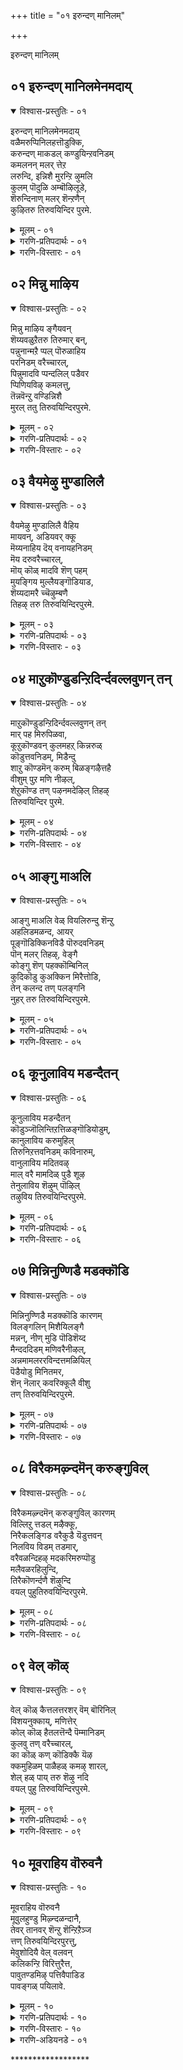 +++
title = "०१ इरुन्दण् मानिलम्"

+++

इरुन्दण् मानिलम्


## ०१ इरुन्दण् मानिलमेनमदाय्

<details open><summary>विश्वास-प्रस्तुतिः - ०१</summary>

इरुन्दण् मानिलमेनमदाय्  
वळैमरुप्पिनिलहत्तॊडुक्कि,  
करुन्दण् माकडल् कण्डुयिन्ऱवनिडम्  
कमलनन् मलर् त्तेऱ  
लरुन्दि, इन्निशै मुरन्ऱि ऴुमलि  
कुलम् पॊदुळि अम्बॊऴिलूडे,  
शॆरुन्दिनाण् मलर् शॆन्ऱणैन्  
कुऴितरु तिरुवयिन्दिर पुरमे.
</details>

<details><summary>मूलम् - ०१</summary>

इरुन्दण् मानिलमेनमदाय्  
वळैमरुप्पिनिलहत्तॊडुक्कि,  
करुन्दण् माकडल् कण्डुयिन्ऱवनिडम्  
कमलनन् मलर् त्तेऱ  
लरुन्दि, इन्निशै मुरन्ऱि ऴुमलि  
कुलम् पॊदुळि अम्बॊऴिलूडे,  
शॆरुन्दिनाण् मलर् शॆन्ऱणैन्  
कुऴितरु तिरुवयिन्दिर पुरमे.
</details>

<details><summary>गरणि-प्रतिपदार्थः - ०१</summary>

इरु = बलु दॊड्ड, तण् = तम्पाद, मा = सुन्दरवाद, निलम् = भूमियन्नु, एनम् अदु आय् = हन्दिय रूप तळॆदु, वळै = बग्गि बॆळॆदिरुव, मरुप्पिन् = कोरॆहल्लुगळ, इलक्कु = लक्ष्यवागि, तॊडुक्कि = तॊडिसि, करु = कप्पनॆय, तण् = तम्पाद, मा = बलुदॊड्ड, कडल् = कडलल्लि, कण् तुयिन् रवन् = योग निद्रॆमाडुववन, इडम् = स्थळवॆन्दरॆ, कमलम् नल् मलर् = उत्तमवाद कमलद हूविन, तेऱल् = जेनन्नु, अरुन्दि = कुडिदु, इन् = इनिदागि, इशै= हाडन्नु, मुरन्ऱु = हाडिकॊण्डु, ऎऴुम् = \(ऎद्दु\) हरडुव, अलिकुलम् = दुम्बिगळ कूटगळु, पॊदुळि = तुम्बिकॊण्डु, अम् = सॊबगिन, पॊऴिल् = तोपुगळ, ऊडे = नडुवॆ इरुव, शॆरुन्दि = सुरहॊन्नॆय, नाण् मलर् = आगले अरळुत्तिरुव हूगळन्नु, शॆन्ऱु = होगि, अणैन्दु = सेरुव, उऴितरु = स्तळवाद, तिरु अयिन्दिरपुरमे = पवित्रवाद तिरुवहीन्द्रपुरवे. 
</details>

<details><summary>गरणि-विस्तारः - ०१</summary>

दॊड्डदू विस्तारवादद्दू तम्पादद्दू आद भूमियन्नु, हन्दिय स्वरूपनागि, बग्गि बॆळॆद कोरॆहल्लुगळ लक्ष्यवागि तॊडिसि, कप्पनॆय विशालवाद तम्पाद कडलल्लि योगनिद्रॆमाडुववन स्थळवॆन्दरॆ, उत्तमवाद कमलद हूविन मधुवन्नु कुडिदु इनिदागि हाडन्नु हाडिकॊण्डु ऎद्दु हरडुव दुम्बिगळ कूटगळु तुम्बिकॊण्डु, सॊबगिन तोपुगळ नडुवॆ इरुव सुरहॊन्नॆय अरळुत्तिरुव हूगळन्नु सेरुव स्थळवाद तिरुवहीन्द्रपुरवॆम्बुदे. 

सर्वेश्वरन हिरिमॆयन्नु अरियुवुदॆन्तु? आळ्वाररु हेळुत्तारॆ- 

हिन्दॆ, ऒन्दु कालदल्लि हिरण्याक्षनॆम्ब क्रूरराक्षसनु भूमियन्नु अपहरिसिकॊण्डाग, भूमियन्नु अवनिन्द उद्धरिसुवुदक्कागि, भगवन्तनु महावराहनागि अवतरिसिद. बळॆयन्तॆ भद्रवागिबॆळॆद तन्न कोरॆहल्लुगळिन्दले आ हिरण्याक्षनन्नु सीळि कॊन्दु, भूमियन्नु हिडिदॆत्ति अदर स्थानदल्लि निल्लिसिदनु. पाशुरद मॊदल पाददल्लि काणुव विषय इदु. 

हिरण्याक्षनन्नु सदॆबडिदद्दू, भूमियन्नु अदर स्थानदल्लि नॆलॆगॊळिसिद्दू भगवन्तनिगॆ बहळ आयासवन्नु तन्दितेनो ऎम्बन्तॆ, ऎरडनॆय पाददल्लि अपारवाद कडलल्लि भगवन्त पवडिसि योगनिद्रॆयल्लि तॊडगिदनु ऎम्बुदनु हेळिदॆ. 

समयवॊदगिदाग दुष्टनिग्रहवन्नु माडुवुदु शिष्टपरिपालनॆ माडुवुदु भगवन्तन हिरिमॆयॆन्दरॆ, अनन्तर, यावुदक्कू अण्टदन्तॆ निर्लिप्तनागि ऒण्टियागि दूरसरिदिरुवुदू अवन हॆच्चिन हिरिमॆ. 

भक्तपराधीननागि, आश्रितरक्षकनागि इरुव भगवन्तनु ईग नॆलॆगॊण्डिरुव स्थळवावुदु? इदु पाशुरद उळिद पादगळ विषय. आळ्वाररु हेळुत्तारॆ- तिरुवहीन्द्रपुरवॆम्ब दिव्यक्षेत्रदल्लि भगवन्तनु अर्चावतारियागि, भक्तरन्नु अनुग्रहिसुवुदक्कागिये, नॆलसिद्दानॆ. तिरुवहीन्द्रपुरवु प्रकृतिसुन्दरवाद स्थळ. अल्लि ऎल्लि नोडिदरू सॊबगिन तम्पुतोपुगळु. अवुगळ नडुवॆ अल्लल्लि शुभ्रवाद सरोवरगळु. अवुगळल्लि अरळिद सॊगसाद कमलद हूगळु. आ हूगळल्लि तुम्बिरुव मधुवन्नु कुडिदु मत्तवाद दुम्बिगळु सततवागि मनोहरवागि गानमाडुत्ता, गुम्पुगुम्पागि अलॆदाडुत्तिरुत्तवॆ. तोपुगळल्लि अल्लल्लि ऎत्तरवागि सुरहॊन्नॆ मरगळु. अवुगळल्लि हूगळु समृद्धवागि अरळिरुत्तवॆ. आ हूगळल्लू मधु तुम्बिदॆ. अलॆदाडुव दुम्बिगळु ई सुरहॊन्नॆय परिमळक्कू मधुविगू मारु होगि अवुगळन्नू आस्वादिसुत्तवॆ. इन्थ सुन्दर प्रकृतिय नडुवॆ भगवन्तनु नित्यवास माडुवुदु\!

आळ्वाररु “कवि” अल्लवे? इल्लि, बलु सुन्दरवाद रूपकवन्नु बळसिद्दारॆ. तिरुवहिन्द्रपुरदल्लि दुम्बिगळु ऎडॆबिडदॆ आस्वादिसुवुदक्कू आनन्दिसुवुदक्कू कमलद हूगळल्लि मत्तु सुरहॊन्नॆय् अहूगळल्लि मधुवु तुम्बिरुव हागॆये, अल्लिय भक्तरिगॆ ऎल्ल बगॆय सौकर्यगळिवॆ. आलूरिनल्लि प्रकृतिसिद्धवागि ऒदगिरुव ’मधु’वे भागवद्गुणानुभव. अदन्नु अरसुव मत्तु आस्वादिसुव ’दुम्बि’गळे भगवद्भक्तरु. भगवद्गुणानुभवदल्लि मत्तरागि भक्तरु भगवन्तन गुणगानमाडुत्त कालवन्नु सन्तोषवागि कळॆयुत्तारॆ. ऎल्लॆल्लि भागवतर तण्डगळु कलॆयुत्तवॆयो, ऎल्लॆल्लि भगवन्तन गुणगान नडॆयुत्तदॆयो, अल्लॆल्ला भक्तरिगॆ हितवाद ’मधु’वे दॊरॆयुवुदु. अदन्नु आनन्ददिन्द अनुभविसुवुदक्कू, भगवन्तन सेवॆयन्नु मनसारमाडुवुदक्कू तिरुवहीन्द्रपुरवु \(दिव्याक्षेत्रवु\) ऎडॆगॊडुत्तदॆ. हीगॆ, ज्ञानक्कू कर्मक्कू आकरवागि अवुगळ मूलक भक्तियन्नु हॆच्चिसुवुदक्कॆ अनुकूलवाद, दिव्यवाद वातावरणवू सन्निवेशवू तिरुवहीन्द्रपुरदल्लिदॆ.
</details>


## ०२ मिन्नु माऴिय

<details open><summary>विश्वास-प्रस्तुतिः - ०२</summary>

मिन्नु माऴिय ङ्गैयवन्   
शॆय्यवळुऱैतरु तिरुमार् बन्,  
पन्नुनान्मऱै प्पल् पॊरुळाहिय  
परनिडम् वरैच्चारल्,  
पिन्नुमादवि प्पन्दलिल् पडैवर  
प्पिणियविऴ् कमलत्तु,  
तॆन्नवॆन्ऱु वण्डिन्निशै  
मुरल् ततु तिरुवयिन्दिरपुरमे.
</details>

<details><summary>मूलम् - ०२</summary>

मिन्नु माऴिय ङ्गैयवन्   
शॆय्यवळुऱैतरु तिरुमार् बन्,  
पन्नुनान्मऱै प्पल् पॊरुळाहिय  
परनिडम् वरैच्चारल्,  
पिन्नुमादवि प्पन्दलिल् पडैवर  
प्पिणियविऴ् कमलत्तु,  
तॆन्नवॆन्ऱु वण्डिन्निशै  
मुरल् ततु तिरुवयिन्दिरपुरमे.
</details>

<details><summary>गरणि-प्रतिपदार्थः - ०२</summary>

मिन्नुम् = हॊळॆहॊळॆयुव, आऴि = चक्रायुधवन्नु, अम् कैयवन् = सुन्दरवाद कैयल्लि उळ्ळवनू, शॆय्यवळ् = लक्ष्मीदेवियु, उऱैतरु = नित्यवास माडुव, तिरु = पवित्रवाद, मार् बन् = वक्षवुळ्ळवनू, पन्नु = हॊगळि हाडुवन्थ, नान् मऱै = नाल्कु वेदगळ, पल् = हलवु बगॆय, पॊरुळ् = वस्तुगळु, आहिय = \(ताने\) आगिरुव, परन् = परनू, आदवन, इडम् = स्थळवॆन्दरॆ, परै शायल् = पर्वतद तप्पलिनल्लि, पिन्नुम् = हॆणॆदुकॊण्डिरुव, मादवि = माधवि लतॆय, पन्दलिल् = पन्दलिनल्लियू \(चप्परदल्लियू\), पॆडै = हॆण्णु दुम्बिगळु, वर = बरलु \(बन्दु सेरलु\), पिणि = कट्टन्नु अविऴ् = बिच्चुव, कमलत्तु = कमलद हूविनिन्द, तॆन्न ऎन्ऱु = ’तॆन्न’ ऎन्दु, वण्डु = दुम्बिगळु, इन् इशै = इनिदाद रागगळिन्द, मुरल् तरु = हाडुत्तिरुव, तिरु अयिन्दिरपुरमे = तिरुवहीन्द्रपुरवे. 
</details>

<details><summary>गरणि-विस्तारः - ०२</summary>

हॊळॆहॊळॆयुव चक्रायुधवन्नु सुन्दरवाद कैयल्लि उळ्ळवनू, लक्ष्मीदेवियु नित्यवास माडुव पवित्र वक्षस्थलवुळ्ळवनू, नाल्कु वेदगळु हॊगळि हाडुवन्थ हलवु बगॆय वस्तुगळु ताने आगिरुववनू इरुव स्थळवॆन्दरॆ, बॆट्टगळ तप्पलुगळल्लि दट्टवागि हॆणॆदुकॊण्डिरुव माधवी लतॆगळ चप्परगळल्लि हॆण्णुदुम्बिगळु बन्दु सेरलु, कमलदहूगळ बन्धनदिन्द बिडुगडॆ हॊन्दिद गण्डु दुम्बिगळु तॆन् तॆन् ऎन्दु इनिदाद रागगळिन्द हाडुत्तिरुव तिरुवहीन्द्रपुरवे. 

आळ्वाररु हेळुत्तारॆ- सर्वेश्वरनु दयासिन्धुवे\! दयास्वरूपळाद लक्ष्मीदेविगॆ तन्न वक्षस्थलदल्लिये \(हृदयदल्लिये\) नित्यवासमाडलु ऎडॆकॊट्टिद्दानॆ. भक्तरन्नु रक्षिसुवुदक्कागि, अवरिगॆ कष्टकॊडुव दुष्टरन्नु शिक्षिसुवुदक्कागि, तन्न बलगैयल्ले तीक्ष्णवागि प्रज्वलिसुव चक्रायुधवन्नु हिडिदु सिद्धनागिद्दानॆ. इदू सह अवन कारुण्यद परिणामवे. अवनु नाल्कुवेदगळिन्दलू विवरिसि हेळल्पडुव विविध वस्तुरूपने. ऎन्दरॆ, हागॆ विवरिसि हेळल्पडुव ऎल्लवू अवने. वेदप्रतिपाद्यनु भगवन्त. आ सर्वेश्वरने भक्तरन्नु उद्धरिसुवुदक्कागि तिरुवहीन्द्रपुरक्षेत्रदल्लि नॆलॆगॊण्डिद्दानॆ. 

तिरुवहीन्द्रपुरक्षेत्रवु प्रकृति रम्यवादद्दु. ऒन्दु कडॆ बॆट्टद तप्पलु. अदर अञ्चिनल्ले सुन्दरवाद तिळिनीरिन सरोवर. अवुगळ नडुवॆ चॆन्नागि बॆळॆद तोपुगळु. तोपुगळ मरगळन्नॆल्ला आवरिसि, ऎत्तरदल्लि, माधवीलतॆगळु, हॆणॆदुकॊण्डु सुन्दरवाद तम्पाद परिमळभरितवाद पन्दलन्नु \(चप्परवन्नु\) रचिसिवॆ. पन्दलिनल्लि हॆण्णु दुम्बिगळु हरडिकॊण्डु हाराडुत्तवॆ. गण्डुदुम्बिगळादरो सरोवरदल्लि अरळिद्द कमलद हूगळल्लि तुम्बिरुव जेनन्नु कुडियलु होगि, रात्रियागुवुदन्नु मरॆतु, अल्लिये सिक्किकॊण्डवु. बॆळगागुत्तले, कमलद हूगळु मत्तॆ बिरिदाग, सॆरॆयिन्द बिडुगडॆ हॊन्दिदबळिक, अवु मत्तॆ तम्म गॆळतियरन्नु कूडिकॊण्डु नलियुत्तवॆ. भगवन्तनु ई पवित्रक्षेत्रदल्लि नॆलसिद्दानॆ. 

अगलिद दुम्बिगळु इरुळु विरहवन्नु अनुभविसि, मत्तॆ बॆळगागुत्तले हेगॆ पुनर्मिलन हॊन्दि हर्शिसुत्तवॆयो हागॆये भक्तरु बॆळगागुत्तले भगवन्तनल्लि ऒन्दुगूडि, अर्चावतारियन्नु कण्णुतुम्ब नोडि हर्षिसुत्तारॆ.
</details>


## ०३ वैयमेऴु मुण्डालिलै

<details open><summary>विश्वास-प्रस्तुतिः - ०३</summary>

वैयमेऴु मुण्डालिलै वैहिय  
मायवन्, अडियवर् क्कू  
मॆय्यनाहिय दॆय् वनायहनिडम्  
मॆय दरुवरैच्चारल्,  
मॊय् कॊळ् मादवि शॆण् पहम्  
मुयङ्गिय मुल्लैयङ्गॊडियाड,  
शॆय्यदामरै च्चॆऴुम्बणै  
तिहऴ् तरु तिरुवयिन्दिरपुरमे.
</details>

<details><summary>मूलम् - ०३</summary>

वैयमेऴु मुण्डालिलै वैहिय  
मायवन्, अडियवर् क्कू  
मॆय्यनाहिय दॆय् वनायहनिडम्  
मॆय दरुवरैच्चारल्,  
मॊय् कॊळ् मादवि शॆण् पहम्  
मुयङ्गिय मुल्लैयङ्गॊडियाड,  
शॆय्यदामरै च्चॆऴुम्बणै  
तिहऴ् तरु तिरुवयिन्दिरपुरमे.
</details>

<details><summary>गरणि-प्रतिपदार्थः - ०३</summary>

वैयम् = लोकगळु, एऴुम् = एळन्नू, उण्डु = कबळिसि \(उण्डु\), आल् इलै= आलद ऎलॆय मेलॆ, वैहिय = पवडिसि \(काल कळॆयुव\)रुव, मायवन् = आश्चर्यकारकनु, अडियवर् क्कु= आश्रितरिगॆ \(भक्तरिगॆ\), मॆय्यन् आहिय = निजस्वरूपनागिरुव, दॆय् वनायहन् = देवदेवन \(दैवनायकन\), इडम् = स्थळवॆन्दरॆ, मॆय् तरु= यथार्थवागिरुव, वरै = बॆट्टद, शारल् = तप्पलन्नु, मॊय् कॊळ् = तुम्बिकॊण्डिरुव, मादवि = माधविलतॆगळू, शॆण् अहम् = सम्पगॆ मरगळू, मुयङ्गिय = आलिङ्गिसिकॊण्डिरुव, मुल्लै= मल्लिगॆय, अम् कॊडि= बळ्ळिगळु आडुत्तिरुव, शॆय्यतामरै= कॆन्दावरॆयु, शॆऴु = चॆन्नागि बॆळॆदु, पणै = दॊड्डदागि अरळि, तिहऴ् तरु = कान्तियन्नुण्टुमाडुव, तिरुवयिन्दिरपुरमे = तिरुवहीन्द्रपुरवे. 
</details>

<details><summary>गरणि-विस्तारः - ०३</summary>

लोकगळु एळन्नू उण्डु, आलद ऎलॆय मेलॆ पवडिसि कालकळॆयुव आश्चर्यकार्‍अकनू, आश्रितरिगॆ \(भक्तरिगॆ\) निजस्वरूपनाघिरुव देवदेवन \(दैवनायकन\) स्थळवॆन्दरॆ, यथार्थवॆनिसुव बॆट्टद तप्पलन्नु आवरिसिकॊण्डिरुव माधवीलतॆगळू सम्पगॆ मरगळु, आलङ्गिसिकॊण्डिरुव सुन्दरवाद मल्लिगॆय बळिगळु आडुत्तिरुव मत्तु कॆन्दावरॆयु चॆन्नागि बॆळॆदु दॊड्डदागि अरळि कान्तियन्नुण्टुमाडुव तिरुवहीन्द्रपुरवे. 

प्रळय बन्दाग, एळु लोकगळन्नू ऒम्मॆले नुङ्गि बिडुवुदागलि, अवुगळु नाशवागदन्तॆ तन्न हॊट्टॆयल्लिट्टुकॊण्डु कापाडुवुदागलि, अनन्तर बहुविशालवाद कडलल्लि ऎळॆय मगुवागि, आलदॆलॆय मेलॆ, निर्लिप्ततॆयिन्द पवडिसि योगनिद्रॆयल्लि तॊडगुवुदागलि अद्भुत कार्‍यगळल्लवे? आश्चर्यकारकगळल्लवे? भगवन्तनन्नु अदक्कागिये ’मायन् मायावि, मायवन्’ ऎन्दु करॆयुवुदु. आदरॆ, अनन्य भक्तरिगॆ अवनु तन्न निजस्वरूपदल्ले तोरिकॊळ्ळुवनु. आद्दरिन्दले अवनन्नु ’मॆय्यवन्’ ऎन्नुवुदु. भगवन्तनु ब्रह्मादि सकलदेवतॆगळिगू देवनु, अदक्कागिये अवनन्नु’देवनायक’ ऎन्नुवुदु. तिरुवहीन्द्रपुरक्षेत्रदल्लि नॆलसिरुव भगवन्तनु मेलॆ हेळिद गुणगळन्नॆल्ला हॊन्दिरुवुदरिन्द, अवनन्नु “देवनायकस्वामि” ऎन्दे अन्वर्थवागि करॆयुवुदु.

तिरुवहीन्द्रपुरक्षेत्रद बॆट्टद बण्णवु भगवन्तन बण्णवन्नु यथार्थवागि होलुत्तदॆ. बॆट्टद तप्पलिनल्लि दॊड्ड दॊड्ड सम्पगॆय मरगळु हेरळवागि बॆळॆदिवॆ. आ मरगळन्नु आश्रयिसि हब्बिरुवुदु माधवीलतॆयू मल्लिगॆ बळ्ळियू. अवुगळ कुडिगळु गाळियल्लि स्वच्छन्दवागि आडुत्तवॆ. कॆळगॆ, सरोवरगळल्लि कॆन्दावरॆ हूगळु चॆन्नागि बॆळॆदु, दॊड्ड दॊड्ड हूगळागि अरळि, तुम्ब मधुवन्नू, अपूर्वकान्तियन्नू सूसि शोभिसुत्तवॆ. भगवन्तनु नित्यवासमाडुवुदु इन्थ दिव्यसुन्दरवाद प्रकृतिय नडुवॆये\!
</details>


## ०४ माऱुकॊण्डुडन्ऱिदिर्न्दवल्लवुणन् तन्

<details open><summary>विश्वास-प्रस्तुतिः - ०४</summary>

माऱुकॊण्डुडन्ऱिदिर्न्दवल्लवुणन् तन्  
मार् पह मिरुपिळवा,  
कूऱुकॊण्डवन् कुलमहऱ् किन्नरुळ्  
कॊडुत्तवनिडम्, मिडैन्दु  
शाऱु कॊण्डमॆन् करुम् बिळङ्गऴैत्तहै  
वीशुम् पुऱ मणि नीऴल्,  
शेऱुकॊण्ड तण् पऴनमदेऴिल् तिहऴ्  
तिरुवयिन्दिर पुरमे.
</details>

<details><summary>मूलम् - ०४</summary>

माऱुकॊण्डुडन्ऱिदिर्न्दवल्लवुणन् तन्  
मार् पह मिरुपिळवा,  
कूऱुकॊण्डवन् कुलमहऱ् किन्नरुळ्  
कॊडुत्तवनिडम्, मिडैन्दु  
शाऱु कॊण्डमॆन् करुम् बिळङ्गऴैत्तहै  
वीशुम् पुऱ मणि नीऴल्,  
शेऱुकॊण्ड तण् पऴनमदेऴिल् तिहऴ्  
तिरुवयिन्दिर पुरमे.
</details>

<details><summary>गरणि-प्रतिपदार्थः - ०४</summary>

माऱुकॊण्डु = शत्रुत्ववन्नु हिडिदु, उडन्ऱु = गर्वदिन्द बीगुत्ता, ऎदिर् त्त = ऎदुरिसिद वल् = बलिष्ठनाद, अवुणन् तन् = राक्षसन, मार् वहम् = ऎदॆय प्रदेशवन्नु, इरु पिळवु आ = ऎरडु भागवागुवन्तॆ, कूऱुकॊण्डु = सीळिहाकि, अवन् = अवन, कुलम् = कुलद, महऱ् कु = मगनिगॆ, इन् = इनिदागि, अरुळ् = अनुग्रहवन्नु, कॊडुत्तवन् = दयॆ नीडिदवन, इडम् = स्थळवॆन्दरॆ,मिडैन्दु = हॆणॆदुकॊण्डु शाऱु कॊण्डु = रसमयवागिरुव, मॆल् = मृदुवाद, करुम्बु = कब्बिन, इळ कऴै = ऎळॆय जल्लॆयु, तहै = तडॆदु \(निन्तु\), विशुम्बु उऱ = आकाशदवरॆगॆ बॆळॆदिरलु, मणि = सुन्दरवाद, नीऴल् = नॆरळु, शेऱुकॊण्डु = कॆसरिनल्लि, तण् = तम्पागिरुव, पऴनमदु = नीरनॆलॆगळु, ऎऴल् = सॊबगिनिन्द कूडि, तिहऴ् = बॆळगुत्तिरुव, तिरु अयिन्दिरपुरमे = तिरुवहीन्द्रपुरवे. 
</details>

<details><summary>गरणि-विस्तारः - ०४</summary>

शत्रुत्वववन्नु तळॆदु गर्वदिन्द बीगुत्ता ऎदुरिसिद बलिष्ठनाद राक्षसन ऎदॆय प्रदेशवन्नु ऎरडु होळागुवन्तॆ सीळिहाकि, अवन कुलदवने आद अवन मगनिगॆ इनिदागि अनुग्रहवन्नु दयॆनीडिदवन स्थळवॆन्दरॆ, हॆणॆदुकॊण्डु रसमयवागिरुव कब्बिन ऎळॆय जल्लॆगळु निन्तु आकाशदवरॆगॆ बॆळॆदिरलु अदर सुन्दरवाद नॆरळु कॆसरिनल्लि काणिसुव हागॆ तम्पागिरुव नीरनॆलॆगळु सॊबगिनिन्दकूडि बॆळगुत्तिरुव तिरुवहीन्द्रपुरवे. 

इवरु अवरु ऎन्नदॆ भगवन्तनु ऎल्लरिगू ऒळ्ळॆयवनु – ऎल्लरिगू बन्धु. आदरॆ, अवन मेलॆ वैरवन्नु बॆळॆसि, शत्रुत्ववन्नु साधिसुत्ता गर्वदिन्द बीगुववनु यारे आदरू, अवनु ऎष्टे बलशालियादरू, अवनिगॆ तक्कशास्ति माडुत्तानॆ भगवन्त. महाबलिष्ठनू राक्षसराजनू आद हिरण्यकशिपुविन ऎदॆयन्नु ऎरडु होळागि सीळिद्दू, अवन कुलदवने अवन मगने आद प्रह्लादनन्नु तन्नवनॆन्दु भाविसि अनुग्रहिसिद्दू भगवन्तन नल्मॆगॆ निदर्शन\! 

वस्तुवू अदर नॆरळु ऎडॆबिडदॆ ऒडगूडिद्दरू सह, अदरदर निलुमॆगॆ तक्कन्तॆ,स्वभावक्कॆ तक्कन्तॆ, अदक्कॆ सौकर्यवॊदगुत्तदॆ. सॊगसागि आकाशदवरॆगॆ निमिरि निन्तु बॆळॆयुव कब्बिगू अदर नॆरळिगूइरुव तारतम्यवे ऒन्दु निदर्शन. कब्बिनल्लि मधुरवाद रसवन्नु उण्टुमाडुवुदू, अष्टे सुन्दरवागिरुव अदर नॆरळिगॆ तम्पाद कॆसरिन प्रदेशवन्नु ऒदगिसुवुदू भगवन्तन कृपॆये. भगवन्तनिगॆ परमभोग्यवॆनिसुवुदु अवनल्लिडुव मधुरवाद अचलवाद भक्तिभाववे. तोरिकॆय भक्तिगॆ बॆलॆयॆल्लि? अदु कब्बिन जल्लॆय नॆरळिनन्तॆये.
</details>


## ०५ आङ्गु माअलि

<details open><summary>विश्वास-प्रस्तुतिः - ०५</summary>

आङ्गु माअलि वेळ् वियलिरुन्दु शॆन्ऱु  
अहलिडमळन्द, आयर्  
पूङ्गॊडिक्किनविडै पॊरुदवनिडम्  
पॊन् मलर् तिहऴ्, वेङ्गै  
कोङ्गु शॆण् पहक्कॊम्बिनिल्  
कुदिकॊडु कुअक्किन मिरैत्तोडि,  
तेन् कलन्द तण् पलङ्गनि  
नुहर् तरु तिरुवयिन्दिरपुरमे.
</details>

<details><summary>मूलम् - ०५</summary>

आङ्गु माअलि वेळ् वियलिरुन्दु शॆन्ऱु  
अहलिडमळन्द, आयर्  
पूङ्गॊडिक्किनविडै पॊरुदवनिडम्  
पॊन् मलर् तिहऴ्, वेङ्गै  
कोङ्गु शॆण् पहक्कॊम्बिनिल्  
कुदिकॊडु कुअक्किन मिरैत्तोडि,  
तेन् कलन्द तण् पलङ्गनि  
नुहर् तरु तिरुवयिन्दिरपुरमे.
</details>

<details><summary>गरणि-प्रतिपदार्थः - ०५</summary>

मावलि वेळ् वियिल् = महाबलिय यागशालॆगॆ, शॆन्ऱु = होगि, इरन्दु = याचिसि, आङ्गु = अल्लिये, अहल् = हरडिरुव, इडम् = भूमियन्नॆल्ला, अळन्दु = अळॆदुकॊण्डु, आयर् = गोवळर, पूकॊडिक्कु = हूविनबळ्ळियन्तिरुववळिगागि, इनम् विडै = वृषभगळ कूटवन्नु, पॊरुदवन् = होराटदल्लि गॆद्दवन, इडम् =स्थळवॆन्दरॆ, पॊन् मलर् तिहऴ् = चिन्नद हूगळिन्द बॆळगुव, वेङ्गै, कोङ्गु, शॆण् = पहम् = वेङ्गैमरगळ, कोङ्गु मरगळ, सम्पगॆ मरगळ, कॊम्बिनिल् = कॊम्बॆगळिन्द, कुदिकॊण्डु = नॆगॆदाडुत्ता, कुरङ्गु इनम्= कोतिगळ कूटगळु, इरैतरु= किरिचाडुत्ता, ओडि = ओडाडुत्ता, तेन् कलन्द = जेनु कलसिद, तण्= तम्पाद, पलङ्गनि = हलसिन हण्णुगळन्नु, नुहर् तरु = तिन्दु आनन्दिसुव, तिरु अयिन्दिर पुरमे = तिरुवहीन्द्रपुरवे. 
</details>

<details><summary>गरणि-विस्तारः - ०५</summary>

महाबलिय यागशालॆगॆ होगि, याचिसि, अल्लिये, विस्तारवाद भूमियन्नॆल्ला अळॆदुकॊण्डु, गोवळर हूविनबळ्ळियन्तिरुववळिगागि वृषभगळ कूटवन्नु होराडि गॆद्दवन स्थळवॆन्दरॆ, चिन्नद हूगळिन्द बॆळगुव वेङ्गै, कोङ्गु मत्तु सम्पगॆ मरगळ कॊम्बॆगळल्लि नॆगॆदाडुत्ता, किरिचाडुत्ता, ओडुत्त इरुव कोतिगळ कूटगळु जेनु कलसिद तम्पाद हलसिन हण्णन्नु तिन्दु आनन्दिसुव तिरुवहीन्द्रपुरवे. 

तिरुवहीन्द्रपुरदल्लि नॆलसिरुव भगवन्तनु अद्भुतसमर्थ, हिन्दॆ, महाबलिय यागशालॆगॆ अवनु होदद्दु वामनवटुवागि. अल्लि बलिचक्रवर्तियन्नु याचिसिद्दु तन्न पुट्ट हॆज्जॆयल्लि मूरे हॆज्जॆ नॆलवन्नु. महादानियाद बलिचक्रवर्तियु ’कॊट्टॆ’ नॆन्द कूडले, अवनु अद्भुताश्चर्यकरवाद, नम्बुवुदक्कॆ असाध्यवाद त्रिविक्रमनागि बॆळॆद\! अनन्तरवे, तन्न ऒन्दे हॆज्जॆयिन्द विशालवाद भूमियन्नॆल्ला अळॆदुबिट्टद्दु\! 

मत्तॆ, इन्नॊन्दु सल, स्वामियु श्रीकृष्णनागि अवतरिसिदाग, गोवळवंशदल्लि हूविन कॊण्डियन्तॆ सुकुमारियागिद्द सत्यॆ \(नीळादेवि, नप्पिन्नै\)यन्नु कैहिडियलु होगि, अवळिगागि फणवागि इट्टिद्द बलिष्ठवाद एळुगूळिगळन्नू ऒब्बने ऎदुरिसि, निरायासवागि अवुगळन्नु कट्टिहाकिद्दु\!

तिरुवहिलिन्द्रपुरक्षेत्रदल्लि नानाजातिय काडुमरगळु बॆळॆयुत्तवॆ. अवुगळल्लॆल्ला, हळदिबण्णद हूगळु गॊञ्चलु गॊञ्चलागि जिगियुत्ता, चिन्नदहूगळन्तॆ हॊळॆयुत्तवॆ. मरगळल्लि कोतिगळु स्वेच्छॆयिन्द कॊम्बॆयिन्द कॊम्बॆगॆ हारुत्तवॆ, नॆगॆदाडुत्तवॆ, अटवाडुत्तवॆ, किरिचाडुत्तवॆ, ओडुत्तवॆ. अल्लदॆ, चॆन्नागि मागिद, जेनु कलॆत, हलसिन हण्णन्नु तिन्दु हर्षिसुत्तवॆ. तम्पाद हर्षदायकवाद रम्यवाद प्रकृतिय नडुवॆये सर्वेश्वरनु नित्यवास माडुवुदु.
</details>


## ०६ कूनुलाविय मडन्दैतन्

<details open><summary>विश्वास-प्रस्तुतिः - ०६</summary>

कूनुलाविय मडन्दैतन्  
कॊडुञ्जॊलिन्तिऱत्तिळङ्गॊडियोडुम्,  
कानुलाविय करुमुहिल्  
तिरुनिऱत्तवनिडम् कविनारुम्,  
वानुलाविय मदितवऴ्  
माल् वरै मामदिळ् पुडै शूऴ  
तेनुलाविय शॆऴुम् पॊऴिल्  
तऴुविय तिरुवयिन्दिरपुरमे.
</details>

<details><summary>मूलम् - ०६</summary>

कूनुलाविय मडन्दैतन्  
कॊडुञ्जॊलिन्तिऱत्तिळङ्गॊडियोडुम्,  
कानुलाविय करुमुहिल्  
तिरुनिऱत्तवनिडम् कविनारुम्,  
वानुलाविय मदितवऴ्  
माल् वरै मामदिळ् पुडै शूऴ  
तेनुलाविय शॆऴुम् पॊऴिल्  
तऴुविय तिरुवयिन्दिरपुरमे.
</details>

<details><summary>गरणि-प्रतिपदार्थः - ०६</summary>

कून् उलाविय = गूनियागि सञ्चरिसुत्तिद्द, मडन्दै तन् = स्त्रीय, कॊडुम् शॊलिन् = क्रूर \(वक्रवाद\)वाद मातिन, तिऱत्तु = कारणदिन्द, इळकॊडियोडुम् = ऎळॆय बळ्ळियन्थवळॊडनॆ, कान् उलाविय = काडिनल्लि सञ्चरिसिद, करुमुहिल्= कार्मुगिलिनन्थ, तिरुनिऱत्तवन् = श्रेष्ठवाद बण्णदवन, इडम् = स्थळवॆन्दरॆ, कविन् = सॊबगु, आरुम् = तुम्बिरुव, वान् = आकाशदल्लि \(बानिनल्लि\), उलाविय = सञ्चरिसुव, मदि = चन्द्रनु, तवळ् = तॆवळि दाटुव, माल्वरै = दॊड्ड बॆट्टवन्नू, मामदिळ् = दॊड्ड कोटॆयन्नू, पुडै शूऴ = पक्कगळल्लि सुत्तुवरिदिरुव, तेन् उलाविय = दुम्बिगळु सञ्चरिसुव, शॆऴुम् = चॆन्नागि बॆळॆदिरुव, पॊऴिल् = तोपुगळिन्दलू, तऴुविय = सुत्तुवरिदिरुव तिरु अनियिनिद उरमे = तिरुवहिलिद्रपुरवे. 
</details>

<details><summary>गरणि-विस्तारः - ०६</summary>

गूनियागि सञ्चरिसुत्तिद्द स्त्रीय वक्रवाद मातिन कारणदिन्द ऎळॆय बळियन्थवळॊडनॆ काडिनल्लि सञ्चरिसिद कार्मुगिलिनन्थ श्रेष्ठवाद बण्णदवन स्थळवॆन्दरॆ, सॊबगु तुम्बिरुव बानिनल्लि सञ्चरिसुव चन्द्रनु तॆवळि दाटुवन्थ दॊड्ड बॆट्टदिन्दलू, दॊड्डकोटॆयिन्दलू ऎल्ल पक्कगळल्लू सुत्तुवरिद मत्तु दुम्बिगळु सञ्चरिसुव चॆन्नागि बॆळॆदिरुव तोपुगळिन्दलू सुत्तुवरिदिरुव तिरुवहीन्द्रपुरवे. 

आ गूनिय मैयेनो वक्रवागित्तु. दिट, आदरॆ, अवळ मनस्सू हागॆये वक्रवागबेके? राणि कैकेयिय आप्तसखियाद मन्थरॆ अन्थवळु. तन्न गॆळतिगॆ अवळु उपकारमाडबेकु. अदक्कागि तक्क समयवन्नु कादुकॊण्डिरबेडवे? आ सुसमयवू ऒदगि बन्तु. दशरथमहाराजनु तन्न हिरिय मगनाद श्रीरामनिगॆ ’युवराज’ पट्टाभिषेकवन्नु कट्टुवुदॆन्दु निर्धरिसि, मुहूर्तवन्नु गॊत्तु माडिद. मन्थरॆगॆ तोरितु अदे उत्तमवाद समयवॆन्दु. कूडले, गॆळतिगॆ बोधिसिदळु- दशरथनिन्द अवळु पडॆयबेकागिद्द ऎरडु वरगळन्नु ऎन्दरॆ ’रामनन्नु हदिनाल्कु वर्षगळु काडिगॆ अट्टुवुदु’ मत्तु ’भरतनिगॆ युवराजपट्टवन्नु कट्टुवुदु’ ऎन्दु केळबेकॆन्दु हेळिकॊट्टळु. आ कारणदिन्द श्रीरामनु ऎळॆयबळ्ळियन्तॆ कोमलळाद सीतादेवियॊडनॆ काडिनल्लि सञ्चरिसबेकायितु. 

मळॆय मोडदन्तॆ कान्ति पूर्णवाद बण्णदवनाद श्रीरामनु श्यामसुन्दरनाद मेघश्याम\! 

तिरुवहीन्द्रपुरक्षेत्रदल्लि दॊड्ड बॆट्टविदॆ. अदु बानिनवरॆगॆ बॆळॆदिदॆ. सॊबगु तुम्बिरुव बानिनल्लि मॆल्लमॆल्लगॆ सञ्चरिसुव पूर्णचन्द्रनु ई बॆट्टदमेलॆ, ऎच्चरिकॆयिन्द तॆवळिकॊण्डु सञ्चरिसबेगुवुदु. ई क्षेत्रवन्नु दॊड्ड\(ऎत्तरवाद\)दाद कोटॆयु ऎत्तरवागि चॆन्नागि बॆळॆदिरुव तोपू सुत्तुवरिदिवॆ. तोपिनल्लि दुम्बिगळु ऎल्लॆल्लियू हरडिकॊण्डु, गानमाडुत्ता, हूविनिन्द हूविगॆ अलॆदाडुत्तिरुत्तवॆ. ऎन्थ रम्यवाद, भगवन्तनु नॆलसलु योग्यवाद स्थळ अदु\!
</details>


## ०७ मिन्निनुण्णिडै मडक्कॊडि

<details open><summary>विश्वास-प्रस्तुतिः - ०७</summary>

मिन्निनुण्णिडै मडक्कॊडि कारणम्   
विलङ्गलिन् मिशैयिलङ्गै  
मन्नन्, नीण् मुडि पॊडिशॆय्द  
मैन्दददिडम् मणिवरैनीऴल्,  
अन्नमामलररविन्दत्तमळियिल्  
पॆडैयोडु मिनितमर,  
शॆन् नॆलार् कवरिक्कूलै वीशु  
तण् तिरुवयिन्दिरपुरमे.
</details>

<details><summary>मूलम् - ०७</summary>

मिन्निनुण्णिडै मडक्कॊडि कारणम्   
विलङ्गलिन् मिशैयिलङ्गै  
मन्नन्, नीण् मुडि पॊडिशॆय्द  
मैन्दददिडम् मणिवरैनीऴल्,  
अन्नमामलररविन्दत्तमळियिल्  
पॆडैयोडु मिनितमर,  
शॆन् नॆलार् कवरिक्कूलै वीशु  
तण् तिरुवयिन्दिरपुरमे.
</details>

<details><summary>गरणि-प्रतिपदार्थः - ०७</summary>

मिन्निन् = मिञ्चिनन्थ, नुण् = सूक्ष्मवाद, इडै = नडुवुळ्ळवळू, मडम् = साध्वियू, कॊडि = बळ्ळियन्तॆ कोमलवादवळू, आदवळ, कारणम् = कारणवागि, विलङ्गलिन् = बॆट्टद, मिशै = शिखरदल्लि कारणवागि, विलङ्गलिन् = बॆट्टद, मिशै = शिखरदल्लिरुव, इलङ्गै = लङ्कॆय, मन्नन्= राजन, नीळ् = मुडि = ऎत्तरवाद किरीटवन्नु, पॊडि शॆय्द = पुडिपुडि माडिद, मैन्दनदु = पराक्रमिय, इडम् = स्थळवॆन्दरॆ, मणि = सुन्दरवाद, वरै = बॆट्टद, नीविल् = नॆळलल्लि, अन्नम् = हंसगळु, मामलर् = दॊड्ड हूगळाद, अरविन्दत्तु = अरविन्दद \(तावरॆहूविन\) अमळियिल् = हासुगॆयल्लि, पॆडैयोडुमॆ = हॆण्णिनॊडनॆ, इनिदु= प्रेमदिम्द, अमर = कूडिकॊण्डिरुव, शॆन्नॆल् = कॆम्बत्त, आर् = तुम्बिरुव, कवरि कुलै = चामरद कुच्चुगळु, वीशुम् = बीसुत्तिरुव, तण् = तम्पाद, तिरुअयिन्दिरपुरमे = तिरुवहीन्द्रपुरवे. 
</details>

<details><summary>गरणि-विस्तारः - ०७</summary>

मिञ्चिनन्थ सूक्ष्मवाद नडुवन्नुळ्ळ, साध्वियाद, बळ्ळियन्तॆ कोमलळादवळ कारणवागि, बॆट्टद शिखरदल्लिरुव लङ्कॆय राजन ऎत्तरवाद किरीटवन्नुपुडिपुडि माडिद पराक्रमिय स्थळवॆन्दरॆ, सुन्दरवाद बॆट्टद नॆळलल्लि हंसगळु तावरॆय दॊड्ड हूगळ हासुगॆयल्लि अवुगळ हॆण्णुगळॊडनॆ प्रेमदिन्द कूडिकॊण्डिरुव, कॆम्बत्त तुम्बिरुव चामरद कुचुगळु बीसुत्तिरुव तम्पाद तिरुवहीन्द्रपुरवे. 

अलॆगळिन्द तुम्बि भयङ्करवाद समुद्रदिन्द सुत्तुवरिदिद्दु लङ्काद्वीप. अदरल्लि सुवेल ऎम्बुदु ऎत्तरवाद बॆट्ट. आ बॆट्टक्कॆ त्रिकूट शिखर. अदर मेलॆ सुभद्रवागि ऎन्थ पराक्रमिये आदरू अवनिगॆ दुर्भेद्यवागि निर्मितवादद्दु लङ्कापट्टण. अल्लिय राजने रावणासुर, अवनु श्रीरामनधर्मपत्नियाद सीतादेवियन्नु अपहरिसिकॊण्डु तन्न राजधानियाद लङ्कॆयल्लि सॆरॆ हाकिद्द. श्रीरामनु तन्न हॆण्डतिय निमित्तवागि अन्थ दुर्भेद्यवाद लङ्कॆयन्नु प्रवेशिसि, रावणन ऎत्तरवाद रत्नकिरीटगळन्नु पुडिपुडि माडि, अवनन्नु कॊन्द महापराक्रमि. इष्टू मॊदलु भागद विषय. 

तिरुवहीन्द्रपुरदबॆट्ट बहळ ऎत्तरवादद्दु. अदर उद्दनाद नॆरळु अदर बुडदल्लिरुव सरोवरगळ मेलॆ बीळुत्तदॆ. आ सरोवरगळ तुम्ब तावरॆ हूगळु दॊड्डदॊड्डदागि अरळिरुत्तवॆ. सरोवरदल्लि वासिसुव हंसगळु आ तावरॆ हूगळन्ने तम्म मॆत्तनॆय हासुगॆयन्नागि माडिकॊळ्ळुत्तवॆ. अल्लि, हंसदम्पतिगळु मलगि सुखवागि निद्रिसुत्तवॆ. ऎल्लि नोडिदरू कॆम्बट्टद गद्दॆगळु. गद्दॆगळल्लि बत्तद तॆनॆगळु कुच्चुकुच्चागि, चामरवन्नु बीसुवाग आडुवन्तॆ, आडुत्तिरुत्तवॆ. रम्यवू प्रशान्तवू आद ई स्थळदल्ले भगवन्तनु नॆलसिरुवुदु\!
</details>


## ०८ विरैकमऴ्न्दमॆन् करुङ्गुविल्

<details open><summary>विश्वास-प्रस्तुतिः - ०८</summary>

विरैकमऴ्न्दमॆन् करुङ्गुविल् कारणम्  
विल्लिऱु त्तडल् मऴैक्कू,   
निरैकलङ्गिड वरैकुडै यॆडुत्तवन्  
निलविय विडम् तडमार्,  
वरैवळन्दिहऴ् मदकरिमरुप्पॊडु  
मलैवळरहिलुन्दि,  
तिरैकॊणर्न्दणै शॆऴुन्दि  
वयल् पुहुतिरुवयिन्दिरपुरमे.
</details>

<details><summary>मूलम् - ०८</summary>

विरैकमऴ्न्दमॆन् करुङ्गुविल् कारणम्  
विल्लिऱु त्तडल् मऴैक्कू,   
निरैकलङ्गिड वरैकुडै यॆडुत्तवन्  
निलविय विडम् तडमार्,  
वरैवळन्दिहऴ् मदकरिमरुप्पॊडु  
मलैवळरहिलुन्दि,  
तिरैकॊणर्न्दणै शॆऴुन्दि  
वयल् पुहुतिरुवयिन्दिरपुरमे.
</details>

<details><summary>गरणि-प्रतिपदार्थः - ०८</summary>

विरै= परिमळवन्नु, कमऴ्न्द = बीसुत्तिरुव, मॆन् = मृदुवाद, करुकुऴल् = कप्पुकूदलिनवळ, कारणम् = कारणदिन्द, विल् = बिल्लन्नु, इऱुत्तु = मुरिदवनू, अडल् = बलवाद, मऱैक्कू = मळॆगॆ, निरै = आकळ तण्डवु, कलङ्गिड = परितपिसलु, वरै= बॆट्टवन्नु, कुडै = कॊडॆयन्नागि, ऎडुत्तवन् = ऎत्तिहिडिदवनू, निलविय = नॆलसिरुव, इडम् = स्थळवॆन्दरॆ, नडम् = तटाकगळु, आर् = तुम्बिद, वरै = बॆट्टक्कॆ, वळम् = सॊबगन्नु, तिहळ् = बॆळगिसुव, मदकरि = मद्दानॆय, मरुप्पॊडु = दन्तगळन्नू मलै = बॆट्टदल्लि, वळर् = बॆळॆदिरुव, अहिल् = अगरुमरगळन्नु, तिरै = अलॆगळिन्द उन्दि= तळ्ळिकॊण्डु, कॊणर्न्दु = बन्दु, अणै = सेरुव, शॆऴु = सुन्दरवाद, नदियु, वयल् = गद्दॆगळल्लि, पुहु = नुग्गि हरियुव, तिरु अयिन्दिरपुरमे = तिरुवहीन्द्रपुरवे. 
</details>

<details><summary>गरणि-विस्तारः - ०८</summary>

परिमळवन्नु बीसुत्तिरुव मृदुवाद कप्पुकूदलिनवळ कारणदिन्द बिल्लन्नु मुरिदवनू, बलवाद मळॆगॆ आकळ मन्दॆयु परितपिसलु बॆट्टवन्नु तॊडॆयागि ऎत्तिहिडिदवनू नॆलसिरुव स्थळवॆन्दरॆ, तटाकगळु तुम्बिद बॆट्टक्कॆ सॊबगन्नु बॆळगिसुव मद्दानॆय दन्तगळन्नू अगरुमरगळन्नु अलॆगळिन्द तळ्ळिकॊण्डु बन्दु सेरुव सुन्दरवाद नदियु गद्दॆगळल्लि नुग्गि हरियुव तिरुवहीन्द्रपुरवे. 

तिरुवहीन्द्रपुरदल्लि नॆलसिरुव देवनायकस्वामिये, हिन्दॆ, श्रीरामनागियू, श्रीकृष्णनागियू अवतरिसिद्दु. ऎळॆय वयस्सिनल्लिये विश्वामित्रमहर्षिगळ यज्ञवन्नु रक्षिसुवुदक्कागि श्रीरामनु अवरॊडनॆ काडिगॆ होदनु. अल्लि, महर्षिगळिन्द धनुर्विद्यॆयन्नु साङ्गवागि कलितु, यज्ञकण्टकराद ताटकि मॊदलाद दुष्टराक्षसरन्नु सदॆबडिदनु. आ समयक्कॆ सरियागि मिथिलानगरदल्लि सीतादेविगॆ स्वयंवरवॆन्दु तिळिद महर्षिगळु श्रीरामनन्नु अल्लिगॆ करॆदॊय्दरु. मिथिलानगरदल्लि सीतादेवियन्नु कैहिडियलु फणवागि इट्टिद्द शिवधनुवन्नु हॆडॆयेरिसलु होगि, श्रीरामनु अदन्नु मुरिदुहाकिदनु. परिमळवन्नु बीरुव मृदुवाद कप्पुकूदलिन सीतादेवियन्नु मदुवॆयादुदे अदर फल\! 

श्रीकृष्णनागि नन्दगोकुलदल्लि बॆळॆयुत्तिद्दाग, गोवळरॆल्ल सेरि वर्षक्कॊम्मॆ देवेन्द्रनन्नु पूजिसि अवनिगॆ दॊड्ड ऎडॆनीडुवुदु वाडिकॆयागित्तु. ऒन्दु सल, देवेन्द्रनिगॆ बदलागि तमगॆल्ल उपकारियाद गोवर्धनगिरिगे पूजॆयन्नू ऎडॆयन्नू नीडबेकॆन्दु बालकृष्णनु सलहॆमाडिदनु. आ सल गोवळरु गोवर्धनगिरियन्ने पूजिसिदरु. देवेन्द्रनिगॆ कोप बन्तु. इडिय गोकुलवन्ने नाशगॊळिसुवुदागि, अवनु बहळ बिरुसिन मळॆयन्नु एळुदिनगळ काल ऎडॆबिडदॆ सुरिसिदनु. इदरिन्द नॊन्द गोवुगळन्नू गोवळरन्नू रक्षिसुवुदक्कागि बालकृष्णनु आ गोवर्धन गिरियन्ने ऎत्ति कॊडॆयन्तॆ हिडिदु आ प्रदक्षकनादनु. 

तिरुवहीन्द्रपुर क्षेत्रदल्लि हरियुव नदियु तटाकगळन्नु तुम्बिसुवुदु बॆट्टक्कॆ सॊबगन्नु तरुवुदु. आनॆय दन्तगळन्नू अगरुमरगळन्नू तळ्ळिकॊण्डु इळिदु क्षेत्रद सम्पत्तन्नु हॆच्चिसुवुदु. बत्तद गद्दॆगळिगॆ नीरन्नु हरिसि फलवत्तागि माडुवुदु. 

भगवन्तनू अवन सृष्टियू जनरिगॆ महदुपकारिगळे अल्लवे?
</details>


## ०९ वेल् कॊळ्

<details open><summary>विश्वास-प्रस्तुतिः - ०९</summary>

वेल् कॊळ् कैत्तलत्तरशर् वॆम् बॊरिनिल्  
विशयनुक्काय्, मणित्तेर्  
कोल् कॊळ् हैतलत्तॆन्दै पॆम्मानिडम्  
कुलवु तण् वरैच्चारल्,  
का कॊळ् कण् कॊडिक्कै यॆऴ  
क्कमुहिळम् पाळैहळ् कमऴ् शारल्,  
शेल् हळ् पाय् तरु शॆऴु नदि  
वयल् पुहु तिरुवयिन्दिरपुरमे.
</details>

<details><summary>मूलम् - ०९</summary>

वेल् कॊळ् कैत्तलत्तरशर् वॆम् बॊरिनिल्  
विशयनुक्काय्, मणित्तेर्  
कोल् कॊळ् हैतलत्तॆन्दै पॆम्मानिडम्  
कुलवु तण् वरैच्चारल्,  
का कॊळ् कण् कॊडिक्कै यॆऴ  
क्कमुहिळम् पाळैहळ् कमऴ् शारल्,  
शेल् हळ् पाय् तरु शॆऴु नदि  
वयल् पुहु तिरुवयिन्दिरपुरमे.
</details>

<details><summary>गरणि-प्रतिपदार्थः - ०९</summary>

कैत्तलत्तु = कैयल्लि, वेल् कॊळ् = वेलायुधवन्नुळ्ळ, अरशर् = अरसर, वॆम् पॊनिनिल् = घोरयुद्धदल्लि, विशयनुक्कू आय् = विजयनिगॆ सहायकनागि, मणितेर् = रत्नमयवाद रथदल्लि, कै तलत्तु = कैयल्लि, कोल् कॊळ् = छावटियन्नु हिडिदु निन्त, ऎन्दै = तन्दॆयाद, पॆम्मान् इडम् = स्वामिय स्थळवॆन्दरॆ, कुलवु = कॊण्डाडतक्क, तण् = तम्पाद, वरै = बॆट्टद शारल् = तप्पलिनल्लि, काल् कॊळ् = हॊसतनवन्नु पडॆद वीळॆयदॆलॆ, कण् कॊडि = सॊबगिन कुडिगळु, कैयॆऴ = समृद्धियागि बॆळॆद, मत्तु कमुहु = अडकॆय, इळम् = ऎळॆय, पाळैहळ् = हॊम्बाळॆगळु, कमऴ् = परिमळवन्नि बीरुव, शारल् = तप्पलिनल्लि, शेल् हळ् = मीनुगळु, पाय् तरु = नॆगॆदाडुव, शॆऴुनदि = विस्तारवाद नदिगळु वयल् पुहु = गद्दॆगळल्लि हरियुव, तिरु अयिन्दिरपुरमे = तिरुवहीन्द्रपुरवे. 
</details>

<details><summary>गरणि-विस्तारः - ०९</summary>

कैयल्लि वेलायुधगळन्नुळ्ळ अरसर घोरयुद्धदल्लि विजयनिगॆ सहायकनागि रत्नमयवाद रथदल्लि कैयल्लि छावटियन्नु हिडिदु निन्त नन्न \(तन्दॆयाद\) स्वामिय स्थळवॆन्दरॆ, कॊण्डाडतक्क तम्पाद बॆट्टद तप्पलल्लि हॊसदागि चिगुरिद सॊगसाद वीळॆयदॆलॆय कुडिगळू, परिमळभारितवाद अडकॆय ऎळॆय हॊम्बाळॆगळू, तप्पलिनल्लि हरियुव नदिगळल्लि नॆगॆदाडुव मीनुगळू, विस्तारवाद गद्दॆगळल्लि हरियुव नदिगळू इरुव तिरुवहीन्द्रपुरवे. 

तिरुवहीन्द्रपुरदल्लि नॆलसिरुव देवनायकनु, हिन्दॆ, अनेक मन्दि अरसरु नॆरॆदिरुव कुरुक्षेत्रयुद्धदल्लि, श्रीकृष्णनागि अवतरिसि, अर्जुनन सार्थियागि, अवन रत्नमयवाद रथदल्लि कैयल्लि छावटियन्नु हिडिदु निन्तु, अवनिगॆ विजयवन्नु गळिसि कॊट्ट सहायकने. 

तिरुवहीन्द्रपुरद बॆट्टद तप्पलल्लि हॊसदागि चिगुरिद सॊगसाद वीळॆयदॆलॆय कुडिगळू, परिमळवन्नु बीरुत्तिरुव अडकॆय ऎळॆय हॊम्बाळॆगळू, हरियुव नदिगळल्लि चिम्मिनॆगॆयुव मीनुगळू विस्तारवाद गद्दॆगळल्लि तुम्बि हरियुव नदिगळू शोभिसुत्तवॆ.
</details>


## १० मूवराहिय वॊरुवनै

<details open><summary>विश्वास-प्रस्तुतिः - १०</summary>

मूवराहिय वॊरुवनै  
मूवुलहुण्डु मिऴ्न्दळन्दानै,  
तेवर् तानवर् शॆन्ऱु शॆन्ऱिऱैञ्ज  
त्तण् तिरुवयिन्दिरपुरत्तु,  
मेवुशोदियै वेल् वलवन्  
कलिकन्ऱि विरित्तुरैत्त,  
पावुतण्डमिऴ् पत्तिवैपाडिड  
पावङ्गळ् पयिलावे.
</details>

<details><summary>मूलम् - १०</summary>

मूवराहिय वॊरुवनै  
मूवुलहुण्डु मिऴ्न्दळन्दानै,  
तेवर् तानवर् शॆन्ऱु शॆन्ऱिऱैञ्ज  
त्तण् तिरुवयिन्दिरपुरत्तु,  
मेवुशोदियै वेल् वलवन्  
कलिकन्ऱि विरित्तुरैत्त,  
पावुतण्डमिऴ् पत्तिवैपाडिड  
पावङ्गळ् पयिलावे.
</details>

<details><summary>गरणि-प्रतिपदार्थः - १०</summary>

मूवर् = मूरु मूर्तिगळु, आहिय = आगिरुव, ऒरुवनै = ऒब्बनन्नु, मू उलहु = मूरुलोकगळन्नु, उण्डु = उण्डु, उमिऴ्न्दु = उगुळि, अळन्दानै = अळॆदवनन्नु, तेवर् तानवर् = देवतॆगळू दानवरू, शॆन्ऱु शॆन्ऱु = होगि होगि, इऱैञ्ज = भजिसि पूजिसुवन्तॆ, तण् = तम्पाद, तिरु अयिन्दिरपुरत्तु = तिरुवहिन्द्रपुरदल्लि, मेवु = नॆलसिरुव, शोदियै = ज्योतिस्वरूपनन्नु, वेल् वलवन् = वेलायुधवन्नु हिडियलु समर्थनाद, कलि कन्ऱि = कलिध्वंसियु, विरित्तु = विवरिसि, उरैत्त = हेळिद, पावु = प्रसरिसिरुव, तण् = हितकरवाद, तमिळ् = तमिळिन, पत्तु = हत्तु पाशुरगळु, इवै = इवुगळन्नु, पाडिड = हाडलु, पावङ्गळ् = पापगळु, पयिलावे = अण्टुवुदे इल्ल. 
</details>

<details><summary>गरणि-विस्तारः - १०</summary>

मूरुमूर्तिगळागिरुव ऒब्बनन्नु, मूरु लोकगळन्नू उण्डु उगुळि अळॆदवनन्नु, देवतॆगळू दानवरू होगिहोगि भजिसिपूजिसुवन्तॆ तम्पाद तिरुवहीन्द्रपुरदल्लि नॆलसिरुव ज्योतिस्वरूपनन्नु वेलायुधवन्नु हिडियलु समर्थनाद कलिध्वंसियु विवरिसि हेळिद, प्रसरिसिरुव हितकरवाद तमिळिन ई हत्तु पाशुरगळन्नु हाडिदरॆ, पापगळु अण्टुवुदे इल्ल. 

ऒब्बने आगिरुव सर्वेश्वरनु, तानु नडॆसबेकाद सृष्टि, स्थिति, लयगळॆम्ब मूरु कार्यगळन्नु निर्वहिसुवुदक्कॆ बेरॆबेरॆ मूरु रूपगळन्नु तळॆदु, त्रिमूर्तिस्वरूपनॆनिसिदनु. अवने लयकर्तनागि स्वर्ग, मर्त्य, पाताळगळॆम्ब मूरु लोकगळन्नू नुङ्गि हाकुवुदल्लदॆ अवुगळन्नु भद्रवागि तन्न हॊट्टॆयल्लिट्टु कापाडुवनु. मत्तॆ सृष्टिसमय बन्दाग, अवने सृष्टिकर्तनागि अवुगळन्नु हॊरहाकुवनु. अवने असाधारणनाद त्रिविक्रमस्वरूपनागि, तन्न ऎरडे हॆज्जॆगळिन्द, तन्न सृष्टियॆल्लवन्नू, अळॆदु हाकि, तन्न अपरिमित सामर्थ्यवन्नु व्यक्तपडिसिदनु. आ सर्वेश्वरनिगॆ देवतॆगळु मणियुत्तारॆ, दानवरू मणियुत्तारॆ. अवरॆल्लरू अवनन्नु मेलिन्द मेलॆ भजिसि पूजिसलु अनुकूलिसलॆन्दु अवनीग तिरुवहीन्द्रपुरक्षेत्रदल्लि बॆळगुव दिव्यज्योतियागि नॆलसिद्दानॆ. 

सर्वेश्वरन हिरिमॆयन्नू अवन अनुपम सामर्थ्यवन्नू, आश्चर्यकरवाद अवन चरित्रॆयन्नू विवरिसि, विस्तारवागि हरडिरुव हितवाद तमिळिन हत्तु पाशुरगळल्लि हाडिरुववरु, तिरुमङ्गै आळ्वाररु. अवरू सामान्यरल्ल वेलायुधवन्नु हिडियुवुदरल्लि, अदन्नु यशस्वियागि प्रयोगिसुवुदरल्लि समर्थरु. कलिधंसि ऎम्ब बिरुदन्नु पडॆदवरु. कविये अवरु. आद्दरिन्द अवरु रचिसिद ई हत्तु पाशुरगळन्नु चॆन्नागि अर्थमाडिकॊण्डु हाडुववरिगॆ याव बगॆय पापवू अण्टुवुदिल्लवॆन्दु आळ्वाररु आश्वासनॆ नीडुत्तारॆ.

भगवन्तन गुण, नामसङ्कीर्तनॆगळन्नु नडॆसुवुदर मूलकवो अनवरतवू अवन दिव्यचरितॆयन्नु हेळि, हाडि, चिन्तिसुत्तिरुवुदर मूलकवो, अवुगळन्नु विवरिसि हेळिरुव साहित्यवन्नु ओदि, अरितु, ऎडॆबिडदॆ मनन माडुवुदर मूलकवो भगवन्तनल्लि मनस्सन्नु नॆलॆगॊळिसलु साध्य. आग चञ्चलवागि इन्द्रियगळल्लिये वर्तिसुव मनस्सन्नु विषयगळ कडॆगॆ बिडदन्तॆ तडॆगट्टबहुदु. इदरिन्द मनस्सु परिशुद्धवागि, भगवद्विषयदल्लिये नॆलॆगॊळ्ळुत्तदॆ. मनस्सन्नु शुद्धवागिडुवुदु हेगॆ, अदन्नु नॆलॆगॊळिसुवुदु हेगॆ, पापरहितवागि इरिसिकॊळ्ळुवुदु हेगॆ ऎम्बुदन्नु, आळ्वाररु सङ्क्षेपवागि कॆलवे मातुगळल्लि ऎन्दरॆ “पापगळु अण्टुवुदे इल्ल” ऎन्दु हेळुत्त, तिळियपडिसिद्दारॆ. इन्द्रियगळ कडॆगॆ बिट्टरॆ अल्लवे मनस्सु विषयासक्तवागुवुदु? पाप माडुवुदु? अदन्नु शुद्धगॊळिसुवुदे उत्तमकार्यवॆन्दु, अदक्कॆ दारियन्नु तोरिसुवुदे, ई तिरुमॊऴिगॆ फलश्रुति. 

\*\*\*\*\*\*\*\*\*\*\*\*\*\*\*
</details>

<details><summary>गरणि-अडियनडे - ०१</summary>

इरुन्दण् , मिन्, वैयम्, माऱु, अङ्गु, कून्, मिन्, विरै, वेल्, मूवर् \(ऊन\). 
</details>

\*\*\*\*\*\*\*\*\*\*\*\*\*\*\*\*\*\*